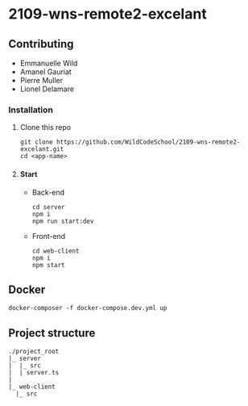 # 2109-wns-remote2-excelant

## Contributing

- Emmanuelle Wild
- Amanel Gauriat
- Pierre Muller
- Lionel Delamare

### Installation

1.  Clone this repo

    ```
    git clone https://github.com/WildCodeSchool/2109-wns-remote2-excelant.git
    cd <app-name>
    ```

2.  #### Start

    -   Back-end
        ```
        cd server
        npm i
        npm run start:dev
        ```
    -   Front-end
        ```
        cd web-client
        npm i
        npm start
        ```

## Docker

```
docker-composer -f docker-compose.dev.yml up
```

## Project structure

```
./project_root
|_ server
|  |_ src
|  | server.ts
|
|_ web-client
  |_ src
```
